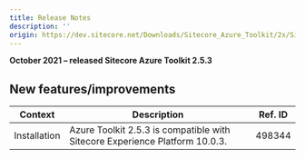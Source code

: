 ```yaml
---
title: Release Notes
description: ''
origin: https://dev.sitecore.net/Downloads/Sitecore_Azure_Toolkit/2x/Sitecore_Azure_Toolkit_253/Release_Notes
---
```


**October 2021 – released Sitecore Azure Toolkit 2.5.3**

## New features/improvements

 | Context | Description | Ref. ID |
 | --- | --- | --- |
 | Installation | ​​​Azure Toolkit 2.5.3 is compatible with Sitecore Experience Platform 10.0.3​. | 498344 |